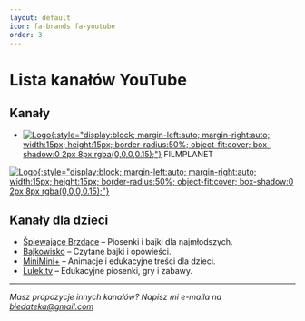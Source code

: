 ```yaml
---
layout: default
icon: fa-brands fa-youtube
order: 3
---
```



# Lista kanałów YouTube

## Kanały

- [![Logo](https://yt3.googleusercontent.com/8WfCBYAE3h29DMr1mR4dRomrwnpDCMKWmHjW7fPzbAW9MsTZERjORLerwJioJfCKg7PP4Y5qjvo=s160-c-k-c0x00ffffff-no-rj){:style="display:block; margin-left:auto; margin-right:auto; width:15px; height:15px; border-radius:50%; object-fit:cover; box-shadow:0 2px 8px rgba(0,0,0,0.15);"}](https://www.youtube.com/@FILMPLANET) FILMPLANET




[![Logo](https://yt3.googleusercontent.com/8WfCBYAE3h29DMr1mR4dRomrwnpDCMKWmHjW7fPzbAW9MsTZERjORLerwJioJfCKg7PP4Y5qjvo=s160-c-k-c0x00ffffff-no-rj){:style="display:block; margin-left:auto; margin-right:auto; width:15px; height:15px; border-radius:50%; object-fit:cover; box-shadow:0 2px 8px rgba(0,0,0,0.15);"}](https://www.youtube.com/@FILMPLANET)




## Kanały dla dzieci

- [Śpiewające Brzdące](https://www.youtube.com/channel/UCXz9k8yKcQ3lQ1Q8V4rjQWg) – Piosenki i bajki dla najmłodszych.
- [Bajkowisko](https://www.youtube.com/channel/UCv0qC1B4Q6w8vJkVnQeXb2g) – Czytane bajki i opowieści.
- [MiniMini+](https://www.youtube.com/channel/UCYlH9KQw9E0Q0A7KpCwGQvQ) – Animacje i edukacyjne treści dla dzieci.
- [Lulek.tv](https://www.youtube.com/user/LulekTV) – Edukacyjne piosenki, gry i zabawy.

---

*Masz propozycje innych kanałów? Napisz mi e-maila na biedateka@gmail.com*